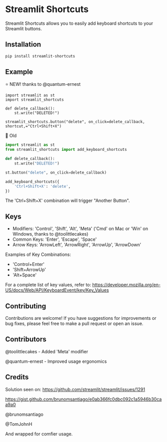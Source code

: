 
# Streamlit Shortcuts

Streamlit Shortcuts allows you to easily add keyboard shortcuts to your Streamlit buttons.

## Installation

```bash
pip install streamlit-shortcuts
```

## Example

⭐ NEW! thanks to @quantum-ernest 
```
import streamlit as st
import streamlit_shortcuts

def delete_callback():
    st.write("DELETED!")

streamlit_shortcuts.button("delete", on_click=delete_callback, shortcut,="Ctrl+Shift+X")
```

🥱 Old 
```python
import streamlit as st
from streamlit_shortcuts import add_keyboard_shortcuts

def delete_callback():
    st.write("DELETED!")

st.button("delete", on_click=delete_callback)

add_keyboard_shortcuts({
    'Ctrl+Shift+X': 'delete',
})
```

The 'Ctrl+Shift+X' combination will trigger "Another Button".

## Keys
- Modifiers: 'Control', 'Shift', 'Alt', 'Meta' ('Cmd' on Mac or 'Win' on Windows, thanks to @toolittlecakes)  
- Common Keys: 'Enter', 'Escape', 'Space'
- Arrow Keys: 'ArrowLeft', 'ArrowRight', 'ArrowUp', 'ArrowDown'

Examples of Key Combinations:
- 'Control+Enter'
- 'Shift+ArrowUp'
- 'Alt+Space'

For a complete list of key values, refer to:
https://developer.mozilla.org/en-US/docs/Web/API/KeyboardEvent/key/Key_Values


## Contributing

Contributions are welcome! If you have suggestions for improvements or bug fixes, please feel free to make a pull request or open an issue.

## Contributors
@toolittlecakes - Added 'Meta' modifier

@quantum-ernest - Improved usage ergonomics

## Credits
Solution seen on:
https://github.com/streamlit/streamlit/issues/1291

https://gist.github.com/brunomsantiago/e0ab366fc0dbc092c1a5946b30caa9a0

@brunomsantiago

@TomJohnH

And wrapped for comfier usage.
